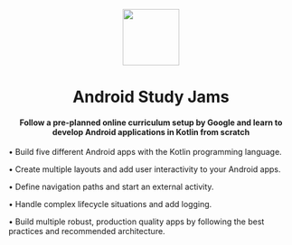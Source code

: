 <p align="center">
  <img src="https://developer.android.com/images/kotlin/kotlin-hero.svg" width=100px />
  <h1 align="center">Android Study Jams</h1>
  <h4 align="center">Follow a pre-planned online curriculum setup by Google and learn to develop Android applications in Kotlin from scratch</h4>
</p>
  


• Build five different Android apps with the Kotlin programming language.

• Create multiple layouts and add user interactivity to your Android apps.

• Define navigation paths and start an external activity.

• Handle complex lifecycle situations and add logging.

• Build multiple robust, production quality apps by following the best practices and recommended architecture.
